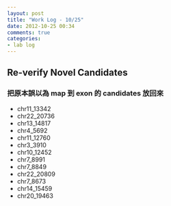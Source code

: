 ```yaml
---
layout: post
title: "Work Log - 10/25"
date: 2012-10-25 00:34
comments: true
categories:
- lab log 
---
```


## Re-verify Novel Candidates ##

### 把原本誤以為 map 到 exon 的 candidates 放回來
* chr11_13342* chr22_20736* chr13_14817
* chr4_5692
* chr11_12760
* chr3_3910
* chr10_12452 
* chr7_8991
* chr7_8849 
* chr22_20809
* chr7_8673
* chr14_15459
* chr20_19463

